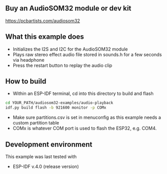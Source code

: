 ## Buy an AudioSOM32 module or dev kit
https://pcbartists.com/audiosom32

## What this example does
- Initializes the I2S and I2C for the AudioSOM32 module
- Plays raw stereo effect audio file stored in sounds.h for a few seconds via headphone
- Press the restart button to replay the audio clip

## How to build
- Within an ESP-IDF terminal, cd into this directory to build and flash
```sh
cd YOUR_PATH/audiosom32-examples/audio-playback
idf.py build flash -b 921600 monitor -p COMx
```
- Make sure partitions.csv is set in menuconfig as this example needs a custom partition table
- COMx is whatever COM port is used to flash the ESP32, e.g. COM4.

## Development environment
This example was last tested with
- ESP-IDF v.4.0 (release version)